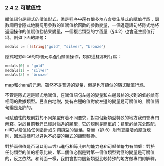 ### 2.4.2. 可賦值性

賦值語句是顯式的賦值形式，但是程序中還有很多地方會發生隱式的賦值行爲：函數調用會隱式地將調用參數的值賦值給函數的參數變量，一個返迴語句將隱式地將返迴操作的值賦值給結果變量，一個複合類型的字面量（§4.2）也會産生賦值行爲。例如下面的語句：

```Go
medals := []string{"gold", "silver", "bronze"} 
```

隱式地對slice的每個元素進行賦值操作，類似這樣寫的行爲：

```Go
medals[0] = "gold" 
medals[1] = "silver" 
medals[2] = "bronze" 
```

map和chan的元素，雖然不是普通的變量，但是也有類似的隱式賦值行爲。

不管是隱式還是顯式地賦值，在賦值語句左邊的變量和右邊最終的求到的值必鬚有相同的數據類型。更直白地説，隻有右邊的值對於左邊的變量是可賦值的，賦值語句纔是允許的。

可賦值性的規則對於不同類型有着不同要求，對每個新類型特殊的地方我們會專門解釋。對於目前我們已經討論過的類型，它的規則是簡單的：類型必鬚完全匹配，nil可以賦值給任何指針或引用類型的變量。常量（§3.6）則有更靈活的賦值規則，因爲這樣可以避免不必要的顯式的類型轉換。

對於兩個值是否可以用`==`或`!=`進行相等比較的能力也和可賦值能力有關繫：對於任何類型的值的相等比較，第二個值必鬚是對第一個值類型對應的變量是可賦值的，反之依然。和前面一樣，我們會對每個新類型比較特殊的地方做專門的解釋。


